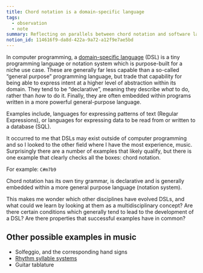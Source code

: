 ```yaml
---
title: Chord notation is a domain-specific language
tags:
  - observation
  - note
summary: Reflecting on parallels between chord notation and software language design
notion_id: 114616f9-da8d-422a-9a72-a12f9e7ae5bd
---
```

In computer programming, a [domain-specific language](https://en.wikipedia.org/wiki/Domain-specific_language) (DSL) is a tiny programming language or notation system which is purpose-built for a niche use case. These are generally far less capable than a so-called “general purpose” programming language, but trade that capability for being able to express intent at a higher level of abstraction within its domain. They tend to be “declarative”, meaning they describe _what_ to do, rather than _how_ to do it. Finally, they are often embedded within programs written in a more powerful general-purpose language.

Examples include, languages for expressing patterns of text (Regular Expressions), or languages for expressing data to be read from or written to a database (SQL).

It occurred to me that DSLs may exist outside of computer programming and so I looked to the other field where I have the most experience, music. Surprisingly there are a number of examples that likely qualify, but there is one example that clearly checks all the boxes: chord notation.

For example: `C#m7b9`

Chord notation has its own tiny grammar, is declarative and is generally embedded within a more general purpose language (notation system).

This makes me wonder which other disciplines have evolved DSLs, and what could we learn by looking at them as a multidisciplinary concept? Are there certain conditions which generally tend to lead to the development of a DSL? Are there properties that successful examples have in common?

## Other possible examples in music

- Solfeggio, and the corresponding hand signs
- [Rhythm syllable systems](https://listenplaycreate.wordpress.com/2022/11/03/rhythm-syllables-systems-for-reading-rhythms-in-the-classroom/)
- Guitar tablature
